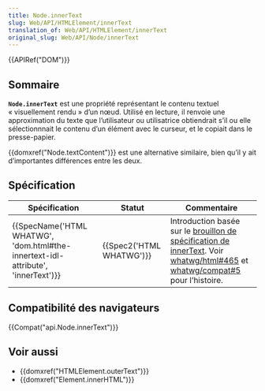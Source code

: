 ```yaml
---
title: Node.innerText
slug: Web/API/HTMLElement/innerText
translation_of: Web/API/HTMLElement/innerText
original_slug: Web/API/Node/innerText
---
```

{{APIRef("DOM")}}

## Sommaire

**`Node.innerText`** est une propriété représentant le contenu textuel «&nbsp;visuellement rendu&nbsp;» d’un nœud. Utilisé en lecture, il renvoie une approximation du texte que l’utilisateur ou utilisatrice obtiendrait s’il ou elle sélectionnnait le contenu d’un élément avec le curseur, et le copiait dans le presse-papier.

{{domxref("Node.textContent")}} est une alternative similaire, bien qu’il y ait d’importantes différences entre les deux.

## Spécification

| Spécification                                                                                                | Statut                           | Commentaire                                                                                                                                                                                                                                                           |
| ------------------------------------------------------------------------------------------------------------ | -------------------------------- | --------------------------------------------------------------------------------------------------------------------------------------------------------------------------------------------------------------------------------------------------------------------- |
| {{SpecName('HTML WHATWG', 'dom.html#the-innertext-idl-attribute', 'innerText')}} | {{Spec2('HTML WHATWG')}} | Introduction basée sur le [brouillon de spécification de innerText](https://github.com/rocallahan/innerText-spec). Voir [whatwg/html#465](https://github.com/whatwg/html/issues/465) et [whatwg/compat#5](https://github.com/whatwg/compat/issues/5) pour l’histoire. |

## Compatibilité des navigateurs

{{Compat("api.Node.innerText")}}

## Voir aussi

- {{domxref("HTMLElement.outerText")}}
- {{domxref("Element.innerHTML")}}
